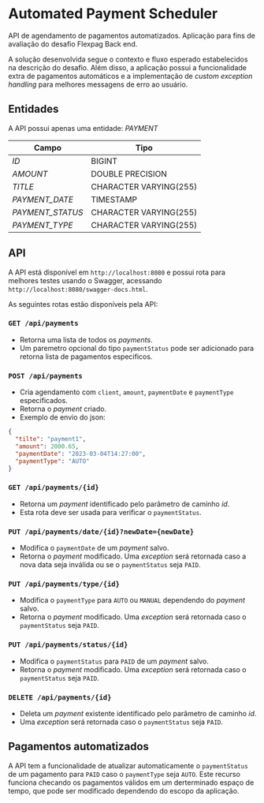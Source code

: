 # Automated Payment Scheduler

API de agendamento de pagamentos automatizados. 
Aplicação para fins de avaliação do desafio Flexpag Back end.

A solução desenvolvida segue o contexto e fluxo esperado estabelecidos na descrição do
desafio. Além disso, a aplicação possui a funcionalidade extra de pagamentos automáticos
e a implementação de _custom exception handling_ para melhores messagens de erro ao usuário.

## Entidades

A API possui apenas uma entidade: _PAYMENT_

| Campo            | Tipo                   |
|------------------|------------------------|
| _ID_             | BIGINT                 |
| _AMOUNT_         | DOUBLE PRECISION       |
| _TITLE_          | CHARACTER VARYING(255) |
| _PAYMENT_DATE_   | TIMESTAMP              |
| _PAYMENT_STATUS_ | CHARACTER VARYING(255) |
| _PAYMENT_TYPE_   | CHARACTER VARYING(255) |

## API

A API está disponível em `http://localhost:8080` e possui rota para melhores testes
usando o Swagger, acessando `http://localhost:8080/swagger-docs.html`.

As seguintes rotas estão disponíveis pela API:

### `GET /api/payments`
* Retorna uma lista de todos os _payments_.
* Um paremetro opcional do tipo `paymentStatus` pode ser adicionado para retorna 
lista de pagamentos especificos.

### `POST /api/payments`
* Cria agendamento com `client`, `amount`, `paymentDate` e `paymentType` especificados.
* Retorna o _payment_ criado.
* Exemplo de envio do json:
```JSON
{
  "tilte": "payment1",
  "amount": 2000.65,
  "paymentDate": "2023-03-04T14:27:00",
  "paymentType": "AUTO"
}
```

### `GET /api/payments/{id}`
* Retorna um _payment_ identificado pelo parâmetro de caminho _id_.
* Esta rota deve ser usada para verificar o `paymentStatus`.


### `PUT /api/payments/date/{id}?newDate={newDate}`
* Modifica o `paymentDate` de um _payment_ salvo.
* Retorna o _payment_ modificado. 
Uma _exception_ será retornada caso a nova data seja inválida ou se o 
`paymentStatus` seja `PAID`.

### `PUT /api/payments/type/{id}`
* Modifica o `paymentType` para `AUTO` ou `MANUAL` dependendo do _payment_ salvo.
* Retorna o _payment_ modificado.
  Uma _exception_ será retornada caso o `paymentStatus` seja `PAID`.

### `PUT /api/payments/status/{id}`
* Modifica o `paymentStatus` para `PAID` de um _payment_ salvo.
* Retorna o _payment_ modificado.
  Uma _exception_ será retornada caso o `paymentStatus` seja `PAID`.


### `DELETE /api/payments/{id}`
* Deleta um _payment_ existente identificado pelo parâmetro de caminho _id_.
* Uma _exception_ será retornada caso o `paymentStatus` seja `PAID`.

## Pagamentos automatizados

A API tem a funcionalidade de atualizar automaticamente o `paymentStatus` de um
pagamento para `PAID` caso o `paymentType` seja `AUTO`. Este recurso funciona checando
os pagamentos válidos em um derterminado espaço de tempo, que pode ser modificado
dependendo do escopo da aplicação.

